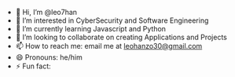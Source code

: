- 👋 Hi, I’m @leo7han
- 👀 I’m interested in CyberSecurity and Software Engineering
- 🌱 I’m currently learning Javascript and Python
- 💞️ I’m looking to collaborate on creating Applications and Projects
- 📫 How to reach me: email me at leohanzo30@gmail.com
- 😄 Pronouns: he/him
- ⚡ Fun fact: 

<!---
leo7han/leo7han is a ✨ special ✨ repository because its `README.md` (this file) appears on your GitHub profile.
You can click the Preview link to take a look at your changes.
--->
